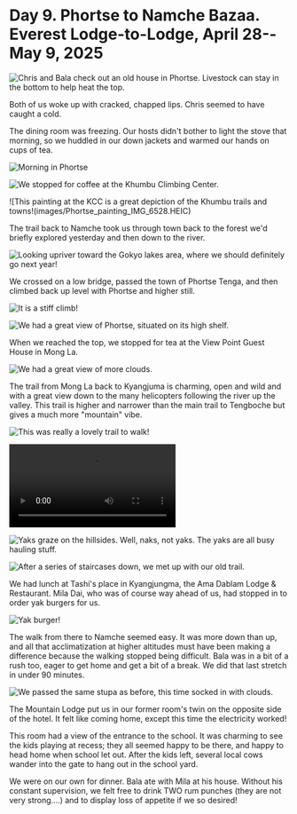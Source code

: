 # Day 9. Phortse to Namche Bazaa. Everest Lodge-to-Lodge, April 28--May 9, 2025

![Chris and Bala check out an old house in Phortse. Livestock can stay in the bottom to help heat the top.](images/Phortse_house_IMG_6524.HEIC)

Both of us woke up with cracked, chapped lips. Chris seemed to have caught a cold.

The dining room was freezing. Our hosts didn't bother to light the stove that morning, so we huddled in our down jackets and warmed our hands on cups of tea. 

![Morning in Phortse](images/Phortse_morning_IMG_6523.HEIC)

![We stopped for coffee at the Khumbu Climbing Center.](images/Phortse_KCC_IMG_6527.HEIC)

![This painting at the KCC is a great depiction of the Khumbu trails and towns!(images/Phortse_painting_IMG_6528.HEIC)

The trail back to Namche took us through town back to the forest we'd briefly explored yesterday and then down to the river. 

![Looking upriver toward the Gokyo lakes area, where we should definitely go next year!](images/Phortse_upriver_IMG_6539.HEIC)

We crossed on a low bridge, passed the town of Phortse Tenga, and then climbed back up level with Phortse and higher still. 

![It is a stiff climb!](images/Phortse_Tenda_up_IMG_6569.HEIC)

![We had a great view of Phortse, situated on its high shelf.](images/Phortse_Tenga_backtoPhortse_IMG_6599.heic)

When we reached the top, we stopped for tea at the View Point Guest House in Mong La. 

![We had a great view of more clouds.](images/MongLa_IMG_6616.HEIC)

The trail from Mong La back to Kyangjuma is charming, open and wild and with a great view down to the many helicopters following the river up the valley. This trail is higher and narrower than the main trail to Tengboche but gives a much more "mountain" vibe. 

![This was really a lovely trail to walk!](images/MongLa_trail_IMG_6622.HEIC)

![Better stand aside!](images/MongLa_jokyos_IMG_6640.MOV)

![Yaks graze on the hillsides. Well, naks, not yaks. The yaks are all busy hauling stuff.](images/MongLa_nak_IMG_6646.HEIC)

![After a series of staircases down, we met up with our old trail.](images/MongLa_stairs_IMG_6662.HEIC)

We had lunch at Tashi's place in Kyangjungma, the Ama Dablam Lodge & Restaurant. Mila Dai, who was of course way ahead of us, had stopped in to order yak burgers for us.

![Yak burger!](images/MongLa_yak_burger_IMG_6678.HEIC)

The walk from there to Namche seemed easy. It was more down than up, and all that acclimatization at higher altitudes must have been making a difference because the walking stopped being difficult. Bala was in a bit of a rush too, eager to get home and get a bit of a break. We did that last stretch in under 90 minutes.

![We passed the same stupa as before, this time socked in with clouds.](images/Namche_stupa2_IMG_6702.HEIC)

The Mountain Lodge put us in our former room's twin on the opposite side of the hotel. It felt like coming home, except this time the electricity worked!

This room had a view of the entrance to the school. It was charming to see the kids playing at recess; they all seemed happy to be there, and happy to head home when school let out. After the kids left, several local cows wander into the gate to hang out in the school yard.

We were on our own for dinner. Bala ate with Mila at his house. Without his constant supervision, we felt free to drink TWO rum punches (they are not very strong....) and to display loss of appetite if we so desired!